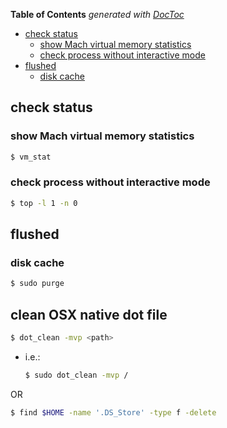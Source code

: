 <!-- START doctoc generated TOC please keep comment here to allow auto update -->
<!-- DON'T EDIT THIS SECTION, INSTEAD RE-RUN doctoc TO UPDATE -->
**Table of Contents**  *generated with [DocToc](https://github.com/thlorenz/doctoc)*

- [check status](#check-status)
  - [show Mach virtual memory statistics](#show-mach-virtual-memory-statistics)
  - [check process without interactive mode](#check-process-without-interactive-mode)
- [flushed](#flushed)
  - [disk cache](#disk-cache)

<!-- END doctoc generated TOC please keep comment here to allow auto update -->



## check status
### show Mach virtual memory statistics
```bash
$ vm_stat
```

### check process without interactive mode
```bash
$ top -l 1 -n 0
```

## flushed
### disk cache
```bash
$ sudo purge
```

## clean OSX native dot file
```bash
$ dot_clean -mvp <path>
```
- i.e.:
  ```bash
  $ sudo dot_clean -mvp /
  ```

OR
```bash
$ find $HOME -name '.DS_Store' -type f -delete
```
